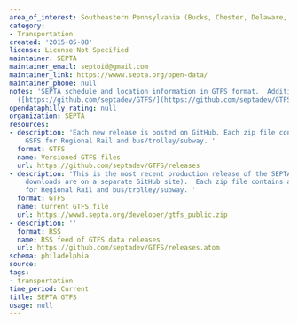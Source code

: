 ```yaml
---
area_of_interest: Southeastern Pennsylvania (Bucks, Chester, Delaware, Montgomery, Philadelphia counties)
category: 
- Transportation
created: '2015-05-08'
license: License Not Specified
maintainer: SEPTA
maintainer_email: septoid@gmail.com
maintainer_link: https://wwww.septa.org/open-data/
maintainer_phone: null
notes: 'SEPTA schedule and location information in GTFS format.  Additional informatoion can be found on GitHub
  ([https://github.com/septadev/GTFS/](https://github.com/septadev/GTFS/)) or Google group ([https://groups.google.com/forum/#!forum/septadev](https://groups.google.com/forum/#!forum/septadev))'
opendataphilly_rating: null
organization: SEPTA
resources:
- description: 'Each new release is posted on GitHub. Each zip file contains a separate
    GSFS for Regional Rail and bus/trolley/subway. '
  format: GTFS
  name: Versioned GTFS files
  url: https://github.com/septadev/GTFS/releases
- description: 'This is the most recent production release of the SEPTA GTFS file (versioned
    downloads are on a separate GitHub site).  Each zip file contains a separate GSFS
    for Regional Rail and bus/trolley/subway. '
  format: GTFS
  name: Current GTFS file
  url: https://www3.septa.org/developer/gtfs_public.zip
- description: ''
  format: RSS
  name: RSS feed of GTFS data releases
  url: https://github.com/septadev/GTFS/releases.atom
schema: philadelphia
source: 
tags:
- transportation
time_period: Current
title: SEPTA GTFS
usage: null
---
```

